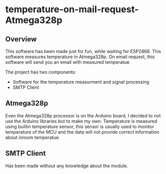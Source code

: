 # temperature-on-mail-request-Atmega328p

## Overview

This software has been made just for fun, while waiting for ESP2866.
This software measures temperature in Atmega328p.
On email request, this software will send you an email with measured temperatue.

The project has two components:

- Software for the temperature measurment and signal processing
- SMTP Client

## Atmega328p

Even the Atmega328p processor is on the Arduino board, I decided to not use the Arduino libraries but to make my own.
Temperature is measured using builtin temperature sensor, this sensor is usually used to monitor temperature of the MCU and
the data will not provide correct information about inroom temperatue.

## SMTP Client

Has been made without any knowledge about the module.
